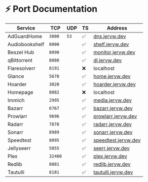# :zap: Port Documentation

| Service | TCP | UDP | TS | Address |
| -------------- | ------- | ---- | ------------------ | ------------------------------------------------ |
| AdGuardHome | `3000` | `53` | :white_check_mark: | [dns.jervw.dev](https://dns.jervw.dev) |
| Audiobookshelf | `8000` | | :white_check_mark: | [shelf.jervw.dev](https://shelf.jervw.dev) |
| Beszel Hub | `8090` | | :white_check_mark: | [monitor.jervw.dev](https://monitor.jervw.dev) |
| qBittorrent | `8080` | | :white_check_mark: | [dl.jervw.dev](https://dl.jervw.dev) |
| Flaresolverr | `8191` | | :x: | localhost |
| Glance | `5678` | | :white_check_mark: | [home.jervw.dev](https://home.jervw.dev) |
| Hoarder | `3020` | | :white_check_mark: | [hoarder.jervw.dev](https://hoarder.jervw.dev) |
| Homepage | `8082` | | :x: | localhost |
| Immich | `2995` | | :white_check_mark: | [media.jervw.dev](https://media.jervw.dev) |
| Bazarr | `6767` | | :white_check_mark: | [bazarr.jervw.dev](https://bazarr.jervw.dev) |
| Prowlarr | `9696` | | :white_check_mark: | [prowlarr.jervw.dev](https://prowlarr.jervw.dev) |
| Radarr | `7878` | | :white_check_mark: | [radarr.jervw.dev](https://radarr.jervw.dev) |
| Sonarr | `8989` | | :white_check_mark: | [sonarr.jervw.dev](https://sonarr.jervw.dev) |
| Speedtest| `8095` | | :white_check_mark: | [speedtest.jervw.dev](https://speedtest.jervw.dev) |
| Jellyseerr | `5055` | | :white_check_mark: | [seerr.jervw.dev](https://seerr.jervw.dev) |
| Plex | `32400` | | :white_check_mark: | [plex.jervw.dev](https://plex.jervw.dev) |
| Redlib | `8081` | | :white_check_mark: | [redlib.jervw.dev](https://redlib.jervw.dev) |
| Tautulli | `8181` | | :white_check_mark: | [tautulli.jervw.dev](https://tautulli.jervw.dev) |
